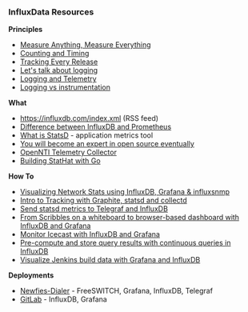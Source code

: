 ### InfluxData Resources

**Principles**

- [Measure Anything, Measure Everything](https://codeascraft.com/2011/02/15/measure-anything-measure-everything/)
- [Counting and Timing](http://code.flickr.net/2008/10/27/counting-timing/)
- [Tracking Every Release](https://codeascraft.com/2010/12/08/track-every-release/)
- [Let's talk about logging](http://dave.cheney.net/2015/11/05/lets-talk-about-logging)
- [Logging and Telemetry](https://peter.bourgon.org/go-in-production/)
- [Logging vs instrumentation](http://peter.bourgon.org/blog/2016/02/07/logging-v-instrumentation.html)

**What**

- https://influxdb.com/index.xml (RSS feed)
- [Difference between InfluxDB and Prometheus](http://stackoverflow.com/questions/33350314/usecases-influxdb-vs-prometheus)
- [What is StatsD](https://www.datadoghq.com/blog/statsd/) - application metrics tool
- [You will become an expert in open source eventually](https://influxdata.com/blog/do-you-want-to-be-an-open-source-developer/)
- [OpenNTI Telemetry Collector](http://forums.juniper.net/t5/Analytics/Open-Source-Universal-Telemetry-Collector-for-Junos/ba-p/288677)
- [Building StatHat with Go](https://blog.golang.org/building-stathat-with-go)


**How To**

- [Visualizing Network Stats using InfluxDB, Grafana & influxsnmp](http://lkhill.com/using-influxdb-grafana-to-display-network-statistics/)
- [Intro to Tracking with Graphite, statsd and collectd](https://www.digitalocean.com/community/tutorials/an-introduction-to-tracking-statistics-with-graphite-statsd-and-collectd)
- [Send statsd metrics to Telegraf and InfluxDB](https://influxdata.com/blog/getting-started-with-sending-statsd-metrics-to-telegraf-influxdb/)
- [From Scribbles on a whiteboard to browser-based dashboard with InfluxDB and Grafana](https://www.citrix.com/blogs/2015/11/05/information-radiation-with-influxdb-and-grafana/)
- [Monitor Icecast with InfluxDB and Grafana](https://medium.com/@lePeco/monitor-icecast-and-wowza-listeners-with-dockerized-influxdb-grafana-and-go-6212bb208988#)
- [Pre-compute and store query results with continuous queries in InfluxDB](https://influxdata.com/blog/under-the-hood-with-continuous-queries-part-ii/)
- [Visualize Jenkins build data with Grafana and InfluxDB](http://christoph-burmeister.eu/?p=2887)

**Deployments**

- [Newfies-Dialer](http://www.newfies-dialer.org/live-monitoring-freeswitch-newfies-dialer-with-grafana-influxdb-telegraf/) - FreeSWITCH, Grafana, InfluxDB, Telegraf
- [GitLab](https://about.gitlab.com/2016/02/25/making-gitlab-faster/) - InfluxDB, Grafana


